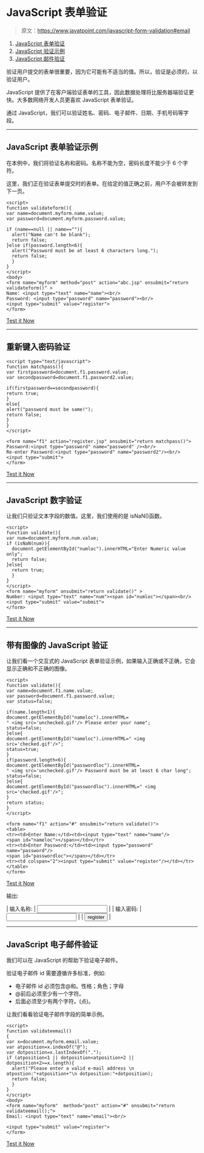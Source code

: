 # JavaScript 表单验证

> 原文：<https://www.javatpoint.com/javascript-form-validation#email>

1.  [JavaScript 表单验证](#)
2.  [JavaScript 验证示例](#)
3.  [JavaScript 邮件验证](#email)

验证用户提交的表单很重要，因为它可能有不适当的值。所以，验证是必须的，以验证用户。

JavaScript 提供了在客户端验证表单的工具，因此数据处理将比服务器端验证更快。大多数网络开发人员更喜欢 JavaScript 表单验证。

通过 JavaScript，我们可以验证姓名、密码、电子邮件、日期、手机号码等字段。

* * *

## JavaScript 表单验证示例

在本例中，我们将验证名称和密码。名称不能为空，密码长度不能少于 6 个字符。

这里，我们正在验证表单提交时的表单。在给定的值正确之前，用户不会被转发到下一页。

```
<script>
function validateform(){
var name=document.myform.name.value;
var password=document.myform.password.value;

if (name==null || name==""){
  alert("Name can't be blank");
  return false;
}else if(password.length<6){
  alert("Password must be at least 6 characters long.");
  return false;
  }
}
</script>
<body>
<form name="myform" method="post" action="abc.jsp" onsubmit="return validateform()" >
Name: <input type="text" name="name"><br/>
Password: <input type="password" name="password"><br/>
<input type="submit" value="register">
</form>

```

[Test it Now](https://www.javatpoint.com/oprweb/test.jsp?filename=jsvalidation1)

* * *

## 重新键入密码验证

```
<script type="text/javascript">
function matchpass(){
var firstpassword=document.f1.password.value;
var secondpassword=document.f1.password2.value;

if(firstpassword==secondpassword){
return true;
}
else{
alert("password must be same!");
return false;
}
}
</script>

<form name="f1" action="register.jsp" onsubmit="return matchpass()">
Password:<input type="password" name="password" /><br/>
Re-enter Password:<input type="password" name="password2"/><br/>
<input type="submit">
</form>

```

[Test it Now](https://www.javatpoint.com/oprweb/test.jsp?filename=jsvalidation4)

* * *

## JavaScript 数字验证

让我们只验证文本字段的数值。这里，我们使用的是 isNaN()函数。

```
<script>
function validate(){
var num=document.myform.num.value;
if (isNaN(num)){
  document.getElementById("numloc").innerHTML="Enter Numeric value only";
  return false;
}else{
  return true;
  }
}
</script>
<form name="myform" onsubmit="return validate()" >
Number: <input type="text" name="num"><span id="numloc"></span><br/>
<input type="submit" value="submit">
</form>

```

[Test it Now](https://www.javatpoint.com/oprweb/test.jsp?filename=jsvalidation5)

* * *

## 带有图像的 JavaScript 验证

让我们看一个交互式的 JavaScript 表单验证示例，如果输入正确或不正确，它会显示正确和不正确的图像。

```
<script>
function validate(){
var name=document.f1.name.value;
var password=document.f1.password.value;
var status=false;

if(name.length<1){
document.getElementById("nameloc").innerHTML=
" <img src='unchecked.gif'/> Please enter your name";
status=false;
}else{
document.getElementById("nameloc").innerHTML=" <img src='checked.gif'/>";
status=true;
}
if(password.length<6){
document.getElementById("passwordloc").innerHTML=
" <img src='unchecked.gif'/> Password must be at least 6 char long";
status=false;
}else{
document.getElementById("passwordloc").innerHTML=" <img src='checked.gif'/>";
}
return status;
}
</script>

<form name="f1" action="#" onsubmit="return validate()">
<table>
<tr><td>Enter Name:</td><td><input type="text" name="name"/>
<span id="nameloc"></span></td></tr>
<tr><td>Enter Password:</td><td><input type="password" name="password"/>
<span id="passwordloc"></span></td></tr>
<tr><td colspan="2"><input type="submit" value="register"/></td></tr>
</table>
</form>

```

[Test it Now](https://www.javatpoint.com/oprweb/test.jsp?filename=jsvalidation2)

输出:

<form name="f1" method="post" action="#" onsubmit="return validate()">

| 输入名称: | <input type="text" name="name"> |
| 输入密码: | <input type="password" name="password"> |
| <input type="submit" value="register"> |

</form>

* * *

## JavaScript 电子邮件验证

我们可以在 JavaScript 的帮助下验证电子邮件。

验证电子邮件 id 需要遵循许多标准，例如:

*   电子邮件 id 必须包含@和。性格；角色；字母
*   @前后必须至少有一个字符。
*   后面必须至少有两个字符。(点)。

让我们看看验证电子邮件字段的简单示例。

```
<script>
function validateemail()
{
var x=document.myform.email.value;
var atposition=x.indexOf("@");
var dotposition=x.lastIndexOf(".");
if (atposition<1 || dotposition<atposition+2 || dotposition+2>=x.length){
  alert("Please enter a valid e-mail address \n atpostion:"+atposition+"\n dotposition:"+dotposition);
  return false;
  }
}
</script>
<body>
<form name="myform"  method="post" action="#" onsubmit="return validateemail();">
Email: <input type="text" name="email"><br/>

<input type="submit" value="register">
</form>

```

[Test it Now](https://www.javatpoint.com/oprweb/test.jsp?filename=jsvalidation3)